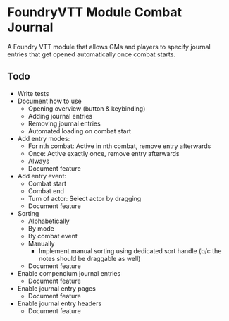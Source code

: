 # FoundryVTT Module Combat Journal

A Foundry VTT module that allows GMs and players to specify journal entries that get opened automatically once combat starts.

## Todo

* Write tests
* Document how to use
  * Opening overview (button & keybinding)
  * Adding journal entries
  * Removing journal entries
  * Automated loading on combat start
* Add entry modes:
  * For nth combat: Active in nth combat, remove entry afterwards
  * Once: Active exactly once, remove entry afterwards
  * Always
  * Document feature
* Add entry event:
  * Combat start
  * Combat end
  * Turn of actor: Select actor by dragging
  * Document feature
* Sorting
  * Alphabetically
  * By mode
  * By combat event
  * Manually
    * Implement manual sorting using dedicated sort handle (b/c the notes should be draggable as well)
  * Document feature
* Enable compendium journal entries
  * Document feature
* Enable journal entry pages
  * Document feature
* Enable journal entry headers
  * Document feature
